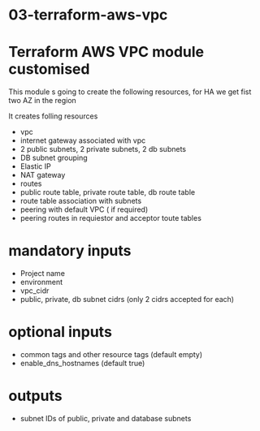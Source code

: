 # 03-terraform-aws-vpc
# Terraform AWS VPC module customised

This module s going to create the following resources, for HA we get fist two AZ in the region

It creates folling resources

* vpc
* internet gateway associated with vpc
* 2 public subnets, 2 private subnets, 2 db subnets
* DB subnet grouping
* Elastic IP
* NAT gateway
* routes
* public route table, private route table, db route table
* route table association with subnets
* peering with default VPC ( if required)
* peering routes in requiestor and acceptor toute tables

# mandatory inputs
* Project name 
* environment
* vpc_cidr
* public, private, db subnet cidrs (only 2 cidrs accepted for each)

# optional inputs
* common tags and other resource tags (default empty)
* enable_dns_hostnames (default true)

# outputs
* subnet IDs of public, private and database subnets

